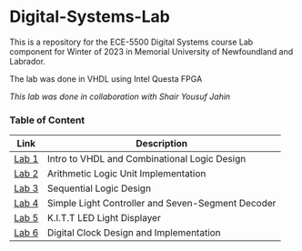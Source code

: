 # Digital-Systems-Lab
This is a repository for the ECE-5500 Digital Systems course Lab component for Winter of 2023 in Memorial University of Newfoundland and Labrador.

The lab was done in VHDL using Intel Questa FPGA

*This lab was done in collaboration with Shair Yousuf Jahin*

### Table of Content
| Link | Description|
| --- | --- |
| [Lab 1](Lab_1) | Intro to VHDL and Combinational Logic Design |
| [Lab 2](Lab_2) | Arithmetic Logic Unit Implementation |
| [Lab 3](Lab_3) | Sequential Logic Design |
| [Lab 4](Lab_4) | Simple Light Controller and Seven-Segment Decoder | 
| [Lab 5](Lab_5) | K.I.T.T LED Light Displayer |
| [Lab 6](Lab_6) | Digital Clock Design and Implementation |
